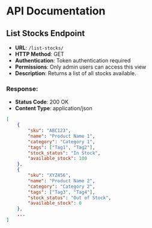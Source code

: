 # API Documentation

## List Stocks Endpoint

- **URL**: `/list-stocks/`
- **HTTP Method**: GET
- **Authentication**: Token authentication required
- **Permissions**: Only admin users can access this view
- **Description**: Returns a list of all stocks available.

### Response:
- **Status Code**: 200 OK
- **Content Type**: application/json

```json
[
    {
        "sku": "ABC123",
        "name": "Product Name 1",
        "category": "Category 1",
        "tags": ["Tag1", "Tag2"],
        "stock_status": "In Stock",
        "available_stock": 100
    },
    {
        "sku": "XYZ456",
        "name": "Product Name 2",
        "category": "Category 2",
        "tags": ["Tag3", "Tag4"],
        "stock_status": "Out of Stock",
        "available_stock": 0
    },
    ...
]
